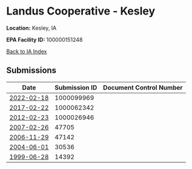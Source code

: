 # Landus Cooperative - Kesley

**Location:** Kesley, IA

**EPA Facility ID:** 100000151248

[Back to IA Index](../../index.md)

## Submissions

| Date | Submission ID | Document Control Number |
|------|--------------|-------------------------|
| [2022-02-18](submissions/1000099969.md) | 1000099969 |  |
| [2017-02-22](submissions/1000062342.md) | 1000062342 |  |
| [2012-02-23](submissions/1000026946.md) | 1000026946 |  |
| [2007-02-26](submissions/47705.md) | 47705 |  |
| [2006-11-29](submissions/47142.md) | 47142 |  |
| [2004-06-01](submissions/30536.md) | 30536 |  |
| [1999-06-28](submissions/14392.md) | 14392 |  |
